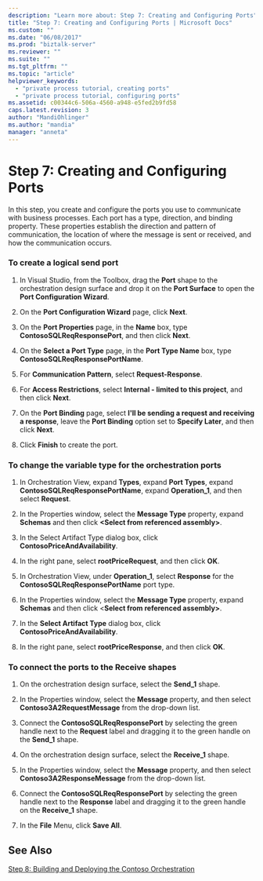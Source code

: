```yaml
---
description: "Learn more about: Step 7: Creating and Configuring Ports"
title: "Step 7: Creating and Configuring Ports | Microsoft Docs"
ms.custom: ""
ms.date: "06/08/2017"
ms.prod: "biztalk-server"
ms.reviewer: ""
ms.suite: ""
ms.tgt_pltfrm: ""
ms.topic: "article"
helpviewer_keywords: 
  - "private process tutorial, creating ports"
  - "private process tutorial, configuring ports"
ms.assetid: c00344c6-506a-4560-a948-e5fed2b9fd58
caps.latest.revision: 3
author: "MandiOhlinger"
ms.author: "mandia"
manager: "anneta"
---
```

# Step 7: Creating and Configuring Ports
In this step, you create and configure the ports you use to communicate with business processes. Each port has a type, direction, and binding property. These properties establish the direction and pattern of communication, the location of where the message is sent or received, and how the communication occurs.  
  
### To create a logical send port  
  
1.  In Visual Studio, from the Toolbox, drag the **Port** shape to the orchestration design surface and drop it on the **Port Surface** to open the **Port Configuration Wizard**.  
  
2.  On the **Port Configuration Wizard** page, click **Next**.  
  
3.  On the **Port Properties** page, in the **Name** box, type **ContosoSQLReqResponsePort**, and then click **Next**.  
  
4.  On the **Select a Port Type** page, in the **Port Type Name** box, type **ContosoSQLReqResponsePortName**.  
  
5.  For **Communication Pattern**, select **Request-Response**.  
  
6.  For **Access Restrictions**, select **Internal - limited to this project**, and then click **Next**.  
  
7.  On the **Port Binding** page, select **I'll be sending a request and receiving a response**, leave the **Port Binding** option set to **Specify Later**, and then click **Next**.  
  
8.  Click **Finish** to create the port.  
  
### To change the variable type for the orchestration ports  
  
1.  In Orchestration View, expand **Types**, expand **Port Types**, expand **ContosoSQLReqResponsePortName**, expand **Operation_1**, and then select **Request**.  
  
2.  In the Properties window, select the **Message Type** property, expand **Schemas** and then click **\<Select from referenced assembly\>**.  
  
3.  In the Select Artifact Type dialog box, click **ContosoPriceAndAvailability**.  
  
4.  In the right pane, select **rootPriceRequest**, and then click **OK**.  
  
5.  In Orchestration View, under **Operation_1**, select **Response** for the **ContosoSQLReqResponsePortName** port type.  
  
6.  In the Properties window, select the **Message Type** property, expand **Schemas** and then click \<**Select from referenced assembly\>**.  
  
7.  In the **Select Artifact Type** dialog box, click **ContosoPriceAndAvailability**.  
  
8.  In the right pane, select **rootPriceResponse**, and then click **OK**.  
  
### To connect the ports to the Receive shapes  
  
1.  On the orchestration design surface, select the **Send_1** shape.  
  
2.  In the Properties window, select the **Message** property, and then select **Contoso3A2RequestMessage** from the drop-down list.  
  
3.  Connect the **ContosoSQLReqResponsePort** by selecting the green handle next to the **Request** label and dragging it to the green handle on the **Send_1** shape.  
  
4.  On the orchestration design surface, select the **Receive_1** shape.  
  
5.  In the Properties window, select the **Message** property, and then select **Contoso3A2ResponseMessage** from the drop-down list.  
  
6.  Connect the **ContosoSQLReqResponsePort** by selecting the green handle next to the **Response** label and dragging it to the green handle on the **Receive_1** shape.  
  
7.  In the **File** Menu, click **Save All**.  
  
## See Also  
 [Step 8: Building and Deploying the Contoso Orchestration](../../adapters-and-accelerators/accelerator-rosettanet/step-8-building-and-deploying-the-contoso-orchestration.md)
